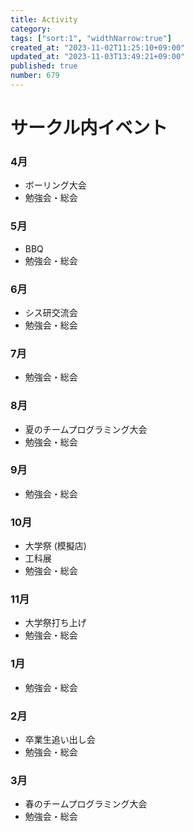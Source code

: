 ```yaml
---
title: Activity
category:
tags: ["sort:1", "widthNarrow:true"]
created_at: "2023-11-02T11:25:10+09:00"
updated_at: "2023-11-03T13:49:21+09:00"
published: true
number: 679
---
```


# サークル内イベント

### 4月

- ボーリング大会
- 勉強会・総会

### 5月

- BBQ
- 勉強会・総会

### 6月

- シス研交流会
- 勉強会・総会

### 7月

- 勉強会・総会

### 8月

- 夏のチームプログラミング大会
- 勉強会・総会

### 9月

- 勉強会・総会

### 10月

- 大学祭 (模擬店)
- 工科展
- 勉強会・総会

### 11月

- 大学祭打ち上げ
- 勉強会・総会

### 1月

- 勉強会・総会

### 2月

- 卒業生追い出し会
- 勉強会・総会

### 3月

- 春のチームプログラミング大会
- 勉強会・総会
